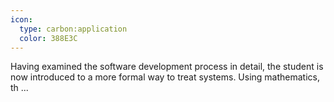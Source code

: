 ```yaml
---
icon:
  type: carbon:application
  color: 388E3C
---
```


Having examined the software development process in detail, the student is now introduced to a more formal way to treat systems. Using mathematics, th ... 
